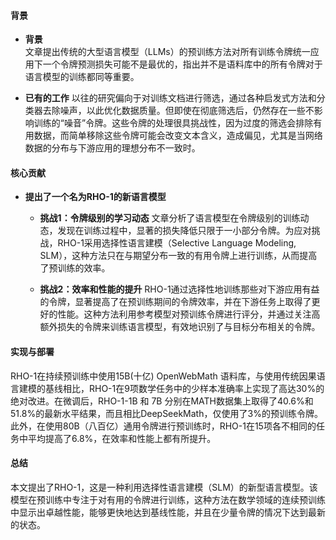 #### 背景
- **背景**       
文章提出传统的大型语言模型（LLMs）的预训练方法对所有训练令牌统一应用下一个令牌预测损失可能不是最优的，指出并不是语料库中的所有令牌对于语言模型的训练都同等重要。

- **已有的工作**
以往的研究偏向于对训练文档进行筛选，通过各种启发式方法和分类器去除噪声，以此优化数据质量。但即使在彻底筛选后，仍然存在一些不影响训练的“噪音”令牌。这些令牌的处理很具挑战性，因为过度的筛选会排除有用数据，而简单移除这些令牌可能会改变文本含义，造成偏见，尤其是当网络数据的分布与下游应用的理想分布不一致时。

#### 核心贡献
- **提出了一个名为RHO-1的新语言模型**
    - **挑战1：令牌级别的学习动态**
    文章分析了语言模型在令牌级别的训练动态，发现在训练过程中，显著的损失降低只限于一小部分令牌。为应对挑战，RHO-1采用选择性语言建模（Selective Language Modeling, SLM），这种方法只在与期望分布一致的有用令牌上进行训练，从而提高了预训练的效率。

    - **挑战2：效率和性能的提升**
    RHO-1通过选择性地训练那些对下游应用有益的令牌，显著提高了在预训练期间的令牌效率，并在下游任务上取得了更好的性能。这种方法利用参考模型对预训练令牌进行评分，并通过关注高额外损失的令牌来训练语言模型，有效地识别了与目标分布相关的令牌。
  
#### 实现与部署
RHO-1在持续预训练中使用15B(十亿) OpenWebMath 语料库，与使用传统因果语言建模的基线相比，RHO-1在9项数学任务中的少样本准确率上实现了高达30%的绝对改进。在微调后，RHO-1-1B 和 7B 分别在MATH数据集上取得了40.6%和51.8%的最新水平结果，而且相比DeepSeekMath，仅使用了3%的预训练令牌。此外，在使用80B（八百亿）通用令牌进行预训练时，RHO-1在15项各不相同的任务中平均提高了6.8%，在效率和性能上都有所提升。

#### 总结
本文提出了RHO-1，这是一种利用选择性语言建模（SLM）的新型语言模型。该模型在预训练中专注于对有用的令牌进行训练，这种方法在数学领域的连续预训练中显示出卓越性能，能够更快地达到基线性能，并且在少量令牌的情况下达到最新的状态。